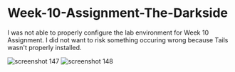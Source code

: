 # Week-10-Assignment-The-Darkside

I was not able to properly configure the lab environment for Week 10 Assignment. I did not want to risk something occuring wrong because Tails wasn't properly installed.

![screenshot 147](https://user-images.githubusercontent.com/23458001/41496499-26263abe-70f6-11e8-8fe6-bc9db2377203.png)
![screenshot 148](https://user-images.githubusercontent.com/23458001/41496500-263ae13a-70f6-11e8-84d4-e0b180fcb7e4.png)
